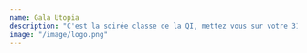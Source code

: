 ```yaml
---
name: Gala Utopia
description: "C'est la soirée classe de la QI, mettez vous sur votre 31 pour profiter d'une soirée incroyable organisé par le Gala dans un endroit somptueux !"
image: "/image/logo.png"
---
```

 


